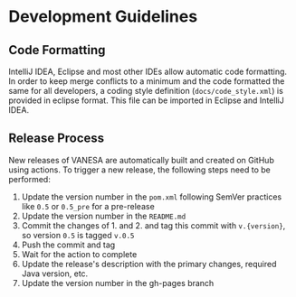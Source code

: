# Development Guidelines

## Code Formatting
IntelliJ IDEA, Eclipse and most other IDEs allow automatic code formatting. In order to keep merge conflicts to a
minimum and the code formatted the same for all developers, a coding style definition (`docs/code_style.xml`) is
provided in eclipse format. This file can be imported in Eclipse and IntelliJ IDEA.

## Release Process
New releases of VANESA are automatically built and created on GitHub using actions. To trigger a new release, the
following steps need to be performed:

1. Update the version number in the `pom.xml` following SemVer practices like `0.5` or `0.5_pre` for a pre-release
2. Update the version number in the `README.md`
3. Commit the changes of 1. and 2. and tag this commit with `v.{version}`, so version `0.5` is tagged `v.0.5`
4. Push the commit and tag
5. Wait for the action to complete
6. Update the release's description with the primary changes, required Java version, etc.
7. Update the version number in the gh-pages branch
